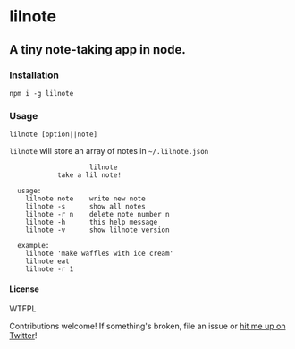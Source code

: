 # lilnote

## A tiny note-taking app in node.

### Installation

`npm i -g lilnote`

### Usage

`lilnote [option||note]`

`lilnote` will store an array of notes in `~/.lilnote.json`

```
                    lilnote
            take a lil note!

  usage:
    lilnote note    write new note
    lilnote -s      show all notes
    lilnote -r n    delete note number n
    lilnote -h      this help message
    lilnote -v      show lilnote version

  example:
    lilnote 'make waffles with ice cream'
    lilnote eat
    lilnote -r 1

```

#### License

WTFPL

Contributions welcome!
If something's broken, file an issue or
[hit me up on Twitter](https://twitter.com/zacanger)!
